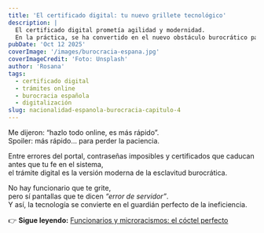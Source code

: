 ```yaml
---
title: 'El certificado digital: tu nuevo grillete tecnológico'
description: |
  El certificado digital prometía agilidad y modernidad. 
  En la práctica, se ha convertido en el nuevo obstáculo burocrático para los extranjeros.
pubDate: 'Oct 12 2025'
coverImage: '/images/burocracia-espana.jpg'
coverImageCredit: 'Foto: Unsplash'
author: 'Rosana'
tags:
  - certificado digital
  - trámites online
  - burocracia española
  - digitalización
slug: nacionalidad-espanola-burocracia-capitulo-4
---
```


Me dijeron: “hazlo todo online, es más rápido”.  
Spoiler: más rápido… para perder la paciencia.

Entre errores del portal, contraseñas imposibles y certificados que caducan antes que tu fe en el sistema,  
el trámite digital es la versión moderna de la esclavitud burocrática.

No hay funcionario que te grite,  
pero sí pantallas que te dicen _“error de servidor”_.  
Y así, la tecnología se convierte en el guardián perfecto de la ineficiencia.

👉 **Sigue leyendo:** [Funcionarios y microracismos: el cóctel perfecto](/blog/nacionalidad-espanola-burocracia-capitulo-5/)
